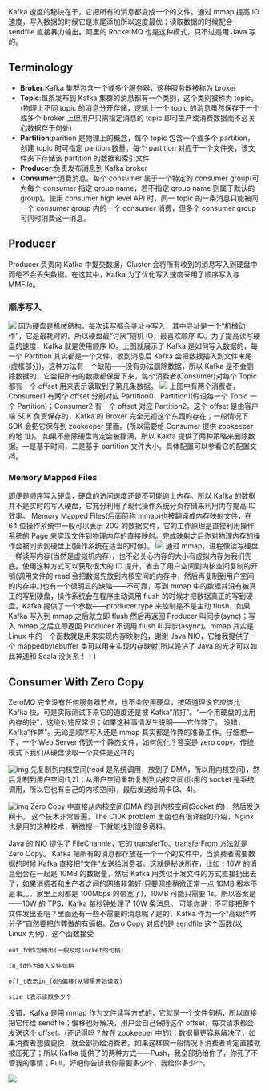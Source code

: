 Kafka 速度的秘诀在于，它把所有的消息都变成一个的文件。通过 mmap 提高 IO 速度，写入数据的时候它是末尾添加所以速度最优；读取数据的时候配合 sendfile 直接暴力输出。阿里的 RocketMQ 也是这种模式，只不过是用 Java 写的。

## Terminology

- **Broker**:Kafka 集群包含一个或多个服务器，这种服务器被称为 broker
- **Topic**:每条发布到 Kafka 集群的消息都有一个类别，这个类别被称为 topic。(物理上不同 topic 的消息分开存储，逻辑上一个 topic 的消息虽然保存于一个或多个 broker 上但用户只需指定消息的 topic 即可生产或消费数据而不必关心数据存于何处)
- **Partition**:parition 是物理上的概念，每个 topic 包含一个或多个 partition，创建 topic 时可指定 parition 数量。每个 partition 对应于一个文件夹，该文件夹下存储该 partition 的数据和索引文件
- **Producer**:负责发布消息到 Kafka broker
- **Consumer**:消费消息。每个 consumer 属于一个特定的 consumer group(可为每个 consumer 指定 group name，若不指定 group name 则属于默认的 group)。使用 consumer high level API 时，同一 topic 的一条消息只能被同一个 consumer group 内的一个 consumer 消费，但多个 consumer group 可同时消费这一消息。

## Producer

Producer 负责向 Kafka 中提交数据，Cluster 会将所有收到的消息写入到硬盘中而绝不会丢失数据。在这其中，Kafka 为了优化写入速度采用了顺序写入与 MMFile。

### 顺序写入

![](http://images0.cnblogs.com/blog2015/666745/201505/261038057408774.png)
因为硬盘是机械结构，每次读写都会寻址->写入，其中寻址是一个“机械动作”，它是最耗时的。所以硬盘最“讨厌”随机 IO，最喜欢顺序 IO。为了提高读写硬盘的速度，Kafka 就是使用顺序 IO。上图就展示了 Kafka 是如何写入数据的，每一个 Partition 其实都是一个文件，收到消息后 Kafka 会把数据插入到文件末尾(虚框部分)。这种方法有一个缺陷——没有办法删除数据，所以 Kafka 是不会删除数据的，它会把所有的数据都保留下来，每个消费者(Consumer)对每个 Topic 都有一个 offset 用来表示读取到了第几条数据。
![](http://mmbiz.qpic.cn/mmbiz/nfxUjuI2HXjiahgInoFXLfVoghamdPiaBaNlc0QmCianUo0EjdU7JovO4REAw7AP9fjtJ6vLbmUtmrROEA1ibt662Q/640?wx_fmt=jpeg&wxfrom=5&wx_lazy=1)
上图中有两个消费者，Consumer1 有两个 offset 分别对应 Partition0、Partition1(假设每一个 Topic 一个 Partition)；Consumer2 有一个 offset 对应 Partition2。这个 offset 是由客户端 SDK 负责保存的，Kafka 的 Broker 完全无视这个东西的存在；一般情况下 SDK 会把它保存到 zookeeper 里面。(所以需要给 Consumer 提供 zookeeper 的地 址)。
如果不删除硬盘肯定会被撑满，所以 Kakfa 提供了两种策略来删除数据。一是基于时间，二是基于 partition 文件大小。具体配置可以参看它的配置文档。

### Memory Mapped Files

即便是顺序写入硬盘，硬盘的访问速度还是不可能追上内存。所以 Kafka 的数据并不是实时的写入硬盘，它充分利用了现代操作系统分页存储来利用内存提高 IO 效率。
Memory Mapped Files(后面简称 mmap)也被翻译成内存映射文件，在 64 位操作系统中一般可以表示 20G 的数据文件，它的工作原理是直接利用操作系统的 Page 来实现文件到物理内存的直接映射。完成映射之后你对物理内存的操作会被同步到硬盘上(操作系统在适当的时候)。
![](http://mmbiz.qpic.cn/mmbiz/nfxUjuI2HXjiahgInoFXLfVoghamdPiaBaTnnCQ39f6PmJBogZBicf67rxULWBd0icU0dK2LMLCib7BZXibJvY1nu4SQ/640?wx_fmt=jpeg&wxfrom=5&wx_lazy=1)
通过 mmap，进程像读写硬盘一样读写内存(当然是虚拟机内存)，也不必关心内存的大小有虚拟内存为我们兜底。使用这种方式可以获取很大的 IO 提升，省去了用户空间到内核空间复制的开销(调用文件的 read 会把数据先放到内核空间的内存中，然后再复制到用户空间的内存中。)也有一个很明显的缺陷——不可靠，写到 mmap 中的数据并没有被真正的写到硬盘，操作系统会在程序主动调用 flush 的时候才把数据真正的写到硬盘。Kafka 提供了一个参数——producer.type 来控制是不是主动 flush，如果 Kafka 写入到 mmap 之后就立即 flush 然后再返回 Producer 叫同步(sync)；写入 mmap 之后立即返回 Producer 不调用 flush 叫异步(async)。mmap 其实是 Linux 中的一个函数就是用来实现内存映射的，谢谢 Java NIO，它给我提供了一个 mappedbytebuffer 类可以用来实现内存映射(所以是沾了 Java 的光才可以如此神速和 Scala 没关系！！)

## Consumer With Zero Copy

ZeroMQ 完全没有任何服务器节点，也不会使用硬盘，按照道理说它应该比 Kafka 快。可是实际测试下来它的速度还是被 Kafka“吊打”。“一个用硬盘的比用内存的快”，这绝对违反常识；如果这种事情发生说明——它作弊了。
没错，Kafka“作弊”。无论是顺序写入还是 mmap 其实都是作弊的准备工作。仔细想一下，一个 Web Server 传送一个静态文件，如何优化？答案是 zero copy。传统模式下我们从硬盘读取一个文件是这样的

![img](http://mmbiz.qpic.cn/mmbiz/nfxUjuI2HXjiahgInoFXLfVoghamdPiaBauHTEX7RsViavUiaLSDOvgIWqFGiaDkMZnI9b7u3bJeOG7P0qgqTazIsRg/640?wx_fmt=jpeg&wxfrom=5&wx_lazy=1)
先复制到内核空间(read 是系统调用，放到了 DMA，所以用内核空间)，然后复制到用户空间(1,2)；从用户空间重新复制到内核空间(你用的 socket 是系统调用，所以它也有自己的内核空间)，最后发送给网卡(3、4)。

![img](http://mmbiz.qpic.cn/mmbiz/nfxUjuI2HXjiahgInoFXLfVoghamdPiaBacFSACPXxQXGXRaQuLwGQOb8eWfAsBxZctvFl2WRMySOicOGaLtqiaNRQ/640?wx_fmt=jpeg&wxfrom=5&wx_lazy=1)
Zero Copy 中直接从内核空间(DMA 的)到内核空间(Socket 的)，然后发送网卡。
这个技术非常普遍，The C10K problem 里面也有很详细的介绍，Nginx 也是用的这种技术，稍微搜一下就能找到很多资料。

Java 的 NIO 提供了 FileChannle，它的 transferTo、transferFrom 方法就是 Zero Copy。
Kafka 把所有的消息都存放在一个一个的文件中，当消费者需要数据的时候 Kafka 直接把“文件”发送给消费者。这就是秘诀所在，比如：10W 的消息组合在一起是 10MB 的数据量，然后 Kafka 用类似于发文件的方式直接扔出去了，如果消费者和生产者之间的网络非常好(只要网络稍微正常一点 10MB 根本不是事。。。家里上网都是 100Mbps 的带宽了)，10MB 可能只需要 1s。所以答案是——10W 的 TPS，Kafka 每秒钟处理了 10W 条消息。
可能你说：不可能把整个文件发出去吧？里面还有一些不需要的消息呢？是的，Kafka 作为一个“高级作弊分子”自然要把作弊做的有逼格。Zero Copy 对应的是 sendfile 这个函数(以 Linux 为例)，这个函数接受

    out_fd作为输出(一般及时socket的句柄)

    in_fd作为输入文件句柄

    off_t表示in_fd的偏移(从哪里开始读取)

    size_t表示读取多少个

没错，Kafka 是用 mmap 作为文件读写方式的，它就是一个文件句柄，所以直接把它传给 sendfile；偏移也好解决，用户会自己保持这个 offset，每次请求都会发送这个 offset。(还记得吗？放在 zookeeper 中的)；数据量更容易解决了，如果消费者想要更快，就全部扔给消费者。如果这样做一般情况下消费者肯定直接就被压死了；所以 Kafka 提供了的两种方式——Push，我全部扔给你了，你死了不管我的事情；Pull，好吧你告诉我你需要多少个，我给你多少个。

![](http://153.3.251.190:11900/kafka)
